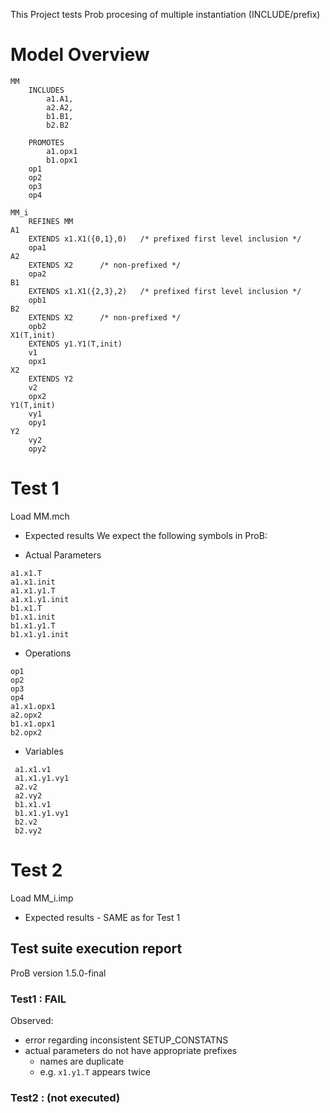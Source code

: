 

This Project tests Prob procesing of multiple instantiation (INCLUDE/prefix)



# Model Overview
```
MM
    INCLUDES
        a1.A1,
        a2.A2,
        b1.B1,
        b2.B2

    PROMOTES
        a1.opx1
        b1.opx1
    op1
    op2
    op3
    op4
    
MM_i
    REFINES MM
A1
    EXTENDS x1.X1({0,1},0)   /* prefixed first level inclusion */ 
    opa1
A2 
    EXTENDS X2      /* non-prefixed */
    opa2
B1 
    EXTENDS x1.X1({2,3},2)   /* prefixed first level inclusion */
    opb1
B2 
    EXTENDS X2      /* non-prefixed */
    opb2
X1(T,init)
    EXTENDS y1.Y1(T,init)
    v1
    opx1
X2
    EXTENDS Y2
    v2
    opx2
Y1(T,init)
    vy1
    opy1
Y2 
    vy2
    opy2

```
# Test 1 

Load MM.mch

* Expected results
We expect the following symbols in ProB:

* Actual Parameters
```
a1.x1.T
a1.x1.init
a1.x1.y1.T
a1.x1.y1.init
b1.x1.T
b1.x1.init
b1.x1.y1.T
b1.x1.y1.init
```
* Operations 
```
op1
op2
op3
op4
a1.x1.opx1
a2.opx2
b1.x1.opx1
b2.opx2
```

 * Variables
```
 a1.x1.v1
 a1.x1.y1.vy1
 a2.v2
 a2.vy2
 b1.x1.v1
 b1.x1.y1.vy1
 b2.v2
 b2.vy2
```

# Test 2
Load MM_i.imp

* Expected results - SAME as for Test 1

## Test suite execution report

ProB version 1.5.0-final

### Test1 : FAIL
Observed: 
* error regarding inconsistent SETUP_CONSTATNS
* actual parameters do not have appropriate prefixes
    * names are duplicate
    * e.g. `x1.y1.T` appears twice


### Test2 : (not executed)

